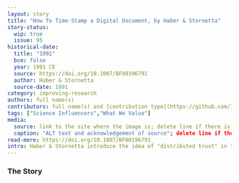 ```yaml
---
layout: story
title: "How To Time-Stamp a Digital Document, by Haber & Stornetta"
story-status:
  wip: true
  issue: 95
historical-date:
  title: "1991"
  bce: false
  year: 1991 CE
  source: https://doi.org/10.1007/BF00196791
  author: Haber & Stornetta
  source-date: 1991
category: improving-research
authors: full name(s)
contributors: full name(s) and [contribution type](https://github.com/Ismael-KG/A-History-of-Research-Ethics/blob/main/Protocols.md#Protocol-3-Contribution-Types) between brackets
tags: ["Science Influencers","What We Value"]
media:
  source: link to the site where the image is; delete line if there is no image
  caption: "ALT text and acknowledgement of source"; delete line if there is no image
read-more: https://doi.org/10.1007/BF00196791
intro: Haber & Stornetta introduce the idea of "distributed trust" in the context of blockchain technology, the foundation of cryptocurrencies.
---
```

### The Story
<!-- Paste the story into this line! Remember the old adage: a line is a paragraph, and a blank line must be placed between paragraphs. -->
